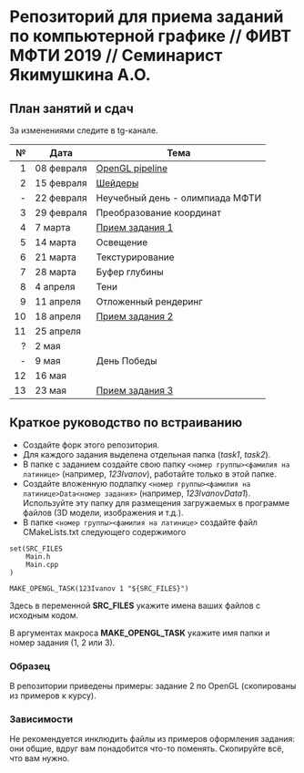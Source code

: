 # Репозиторий для приема заданий по компьютерной графике // ФИВТ МФТИ 2019 // Семинарист Якимушкина А.О.
## План занятий и сдач
За изменениями следите в tg-канале.


№ | Дата | Тема
-:|-------|------------------|
1 | 08 февраля | [OpenGL pipeline](https://docs.google.com/presentation/d/18ZKk9kvYfxh9F_o5GDKR_1OE4UnPr_MUqmbpalIw5LU/edit?usp=sharing)
2 | 15 февраля | [Шейдеры](https://docs.google.com/presentation/d/1uJYBbgDtWnDAvi_6s3Pj6oR0mVJ0XIqXm6ch5_CqGaQ/edit?usp=sharing)
- | 22 февраля | Неучебный день - олимпиада МФТИ
3 | 29 февраля | Преобразование координат
4 | 7 марта | [Прием задания 1](https://bitbucket.org/arina5arina/opengl_tasks_2020/wiki/Home)
5 | 14 марта | Освещение
6 | 21 марта | Текстурирование
7 | 28 марта | Буфер глубины
8 | 4 апреля | Тени
9 | 11 апреля | Отложенный рендеринг
10 | 18 апреля | [Прием задания 2](https://bitbucket.org/arina5arina/opengl_tasks_2020/wiki/Home)
11 | 25 апреля | 
? | 2 мая | 
- | 9 мая | День Победы
12 | 16 мая | 
13 | 23 мая | [Прием задания 3](https://bitbucket.org/arina5arina/opengl_tasks_2020/wiki/Home)

## Краткое руководство по встраиванию

* Создайте форк этого репозитория.
* Для каждого задания выделена отдельная папка (*task1*, *task2*).
* В папке с заданием создайте свою папку `<номер группы><фамилия на латинице>` (например, *123Ivanov*), работайте только в этой папке.
* Создайте вложенную подпапку `<номер группы><фамилия на латинице>Data<номер задания>` (например, *123IvanovData1*). Используйте эту папку для размещения загружаемых в программе файлов (3D модели, изображения и т.д.).
* В папке `<номер группы><фамилия на латинице>` создайте файл CMakeLists.txt следующего содержимого

```
set(SRC_FILES
    Main.h
    Main.cpp
)

MAKE_OPENGL_TASK(123Ivanov 1 "${SRC_FILES}")
```

Здесь в переменной **SRC_FILES** укажите имена ваших файлов с исходным кодом.
    
В аргументах макроса **MAKE_OPENGL_TASK** укажите имя папки и номер задания (1, 2 или 3).

### Образец
В репозитории приведены примеры: задание 2 по OpenGL (скопированы из примеров к курсу).

### Зависимости
Не рекомендуется инклюдить файлы из примеров оформления задания: они общие, вдруг вам понадобится что-то поменять.
Скопируйте всё, что вам нужно.